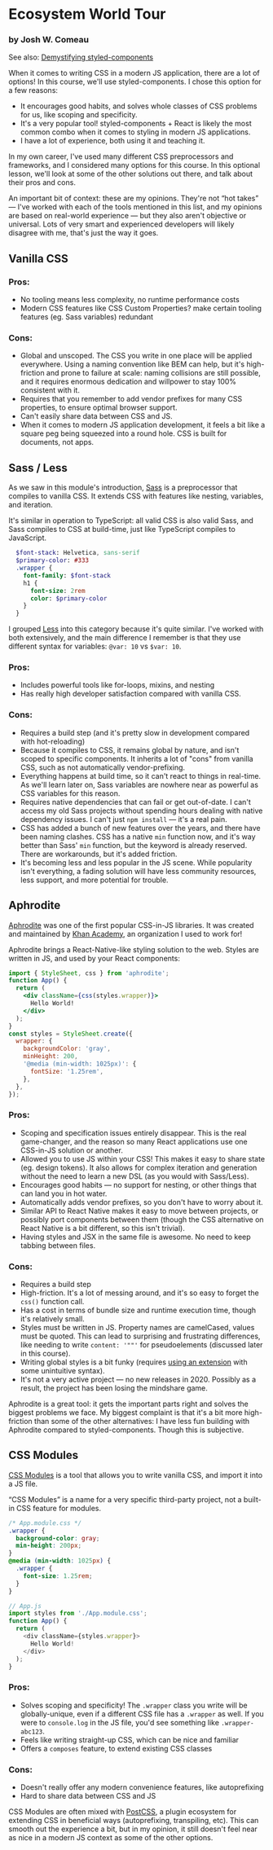 # Ecosystem World Tour
### by Josh W. Comeau

See also: [Demystifying styled-components](https://www.joshwcomeau.com/react/demystifying-styled-components/)

When it comes to writing CSS in a modern JS application, there are a lot of options!
In this course, we'll use styled-components. I chose this option for a few reasons:

- It encourages good habits, and solves whole classes of CSS problems for us, like scoping and specificity.
- It's a very popular tool! styled-components + React is likely the most common combo when it comes to styling in modern JS applications.
- I have a lot of experience, both using it and teaching it.

In my own career, I've used many different CSS preprocessors and frameworks, and I considered many options for this course. In this optional lesson, we'll look at some of the other solutions out there, and talk about their pros and cons.

An important bit of context: these are my opinions. They're not “hot takes” — I've worked with each of the tools mentioned in this list, and my opinions are based on real-world experience — but they also aren't objective or universal. Lots of very smart and experienced developers will likely disagree with me, that's just the way it goes.

## Vanilla CSS

### Pros:

- No tooling means less complexity, no runtime performance costs
- Modern CSS features like CSS Custom Properties? make certain tooling features (eg. Sass variables) redundant

### Cons:

- Global and unscoped. The CSS you write in one place will be applied everywhere. Using a naming convention like BEM can help, but it's high-friction and prone to failure at scale: naming collisions are still possible, and it requires enormous dedication and willpower to stay 100% consistent with it.
- Requires that you remember to add vendor prefixes for many CSS properties, to ensure optimal browser support.
- Can't easily share data between CSS and JS.
- When it comes to modern JS application development, it feels a bit like a square peg being squeezed into a round hole. CSS is built for documents, not apps.

## Sass / Less

As we saw in this module's introduction, [Sass](https://sass-lang.com/) is a preprocessor that compiles to vanilla CSS. It extends CSS with features like nesting, variables, and iteration.

It's similar in operation to TypeScript: all valid CSS is also valid Sass, and Sass compiles to CSS at build-time, just like TypeScript compiles to JavaScript.

```Sass
  $font-stack: Helvetica, sans-serif
  $primary-color: #333
  .wrapper {
    font-family: $font-stack
    h1 {
      font-size: 2rem
      color: $primary-color
    }
  }
```

I grouped [Less](http://lesscss.org/) into this category because it's quite similar. I've worked with both extensively, and the main difference I remember is that they use different syntax for variables: `@var: 10` vs `$var: 10`.

### Pros:

- Includes powerful tools like for-loops, mixins, and nesting
- Has really high developer satisfaction compared with vanilla CSS.

### Cons:

- Requires a build step (and it's pretty slow in development compared with hot-reloading)
- Because it compiles to CSS, it remains global by nature, and isn't scoped to specific components. It inherits a lot of "cons" from vanilla CSS, such as not automatically vendor-prefixing.
- Everything happens at build time, so it can't react to things in real-time. As we'll learn later on, Sass variables are nowhere near as powerful as CSS variables for this reason.
- Requires native dependencies that can fail or get out-of-date. I can't access my old Sass projects without spending hours dealing with native dependency issues. I can't just `npm install` — it's a real pain.
- CSS has added a bunch of new features over the years, and there have been naming clashes. CSS has a native `min` function now, and it's way better than Sass' `min` function, but the keyword is already reserved. There are workarounds, but it's added friction.
- It's becoming less and less popular in the JS scene. While popularity isn't everything, a fading solution will have less community resources, less support, and more potential for trouble.

## Aphrodite

[Aphrodite](https://github.com/Khan/aphrodite) was one of the first popular CSS-in-JS libraries. It was created and maintained by [Khan Academy](https://www.khanacademy.org/), an organization I used to work for!

Aphrodite brings a React-Native-like styling solution to the web. Styles are written in JS, and used by your React components:

```jsx
import { StyleSheet, css } from 'aphrodite';
function App() {
  return (
    <div className={css(styles.wrapper)}>
      Hello World!
    </div>
  );
}
const styles = StyleSheet.create({
  wrapper: {
    backgroundColor: 'gray',
    minHeight: 200,
    '@media (min-width: 1025px)': {
      fontSize: '1.25rem',
    },
  },
});
```

### Pros:

- Scoping and specification issues entirely disappear. This is the real game-changer, and the reason so many React applications use one CSS-in-JS solution or another.
- Allowed you to use JS within your CSS! This makes it easy to share state (eg. design tokens). It also allows for complex iteration and generation without the need to learn a new DSL (as you would with Sass/Less).
- Encourages good habits — no support for nesting, or other things that can land you in hot water.
- Automatically adds vendor prefixes, so you don't have to worry about it.
- Similar API to React Native makes it easy to move between projects, or possibly port components between them (though the CSS alternative on React Native is a bit different, so this isn't trivial).
- Having styles and JSX in the same file is awesome. No need to keep tabbing between files.

### Cons:

- Requires a build step
- High-friction. It's a lot of messing around, and it's so easy to forget the `css()` function call.
- Has a cost in terms of bundle size and runtime execution time, though it's relatively small.
- Styles must be written in JS. Property names are camelCased, values must be quoted. This can lead to surprising and frustrating differences, like needing to write `content: '""'` for pseudoelements (discussed later in this course).
- Writing global styles is a bit funky (requires [using an extension](https://github.com/Khan/aphrodite/issues/139#issuecomment-264033545) with some unintuitive syntax).
- It's not a very active project — no new releases in 2020. Possibly as a result, the project has been losing the mindshare game.

Aphrodite is a great tool: it gets the important parts right and solves the biggest problems we face. My biggest complaint is that it's a bit more high-friction than some of the other alternatives: I have less fun building with Aphrodite compared to styled-components. Though this is subjective.

## CSS Modules

[CSS Modules](https://github.com/css-modules/css-modules) is a tool that allows you to write vanilla CSS, and import it into a JS file.

“CSS Modules” is a name for a very specific third-party project, not a built-in CSS feature for modules.

```css
/* App.module.css */
.wrapper {
  background-color: gray;
  min-height: 200px;
}
@media (min-width: 1025px) {
  .wrapper {
    font-size: 1.25rem;
  }
}
```

```js
// App.js
import styles from './App.module.css';
function App() {
  return (
    <div className={styles.wrapper}>
      Hello World!
    </div>
  );
}
```

### Pros:

- Solves scoping and specificity! The `.wrapper` class you write will be globally-unique, even if a different CSS file has a `.wrapper` as well. If you were to `console.log` in the JS file, you'd see something like `.wrapper-abc123`.
- Feels like writing straight-up CSS, which can be nice and familiar
- Offers a `composes` feature, to extend existing CSS classes

### Cons:

- Doesn't really offer any modern convenience features, like autoprefixing
- Hard to share data between CSS and JS

CSS Modules are often mixed with [PostCSS](https://postcss.org/), a plugin ecosystem for extending CSS in beneficial ways (autoprefixing, transpiling, etc). This can smooth out the experience a bit, but in my opinion, it still doesn't feel near as nice in a modern JS context as some of the other options.
